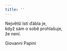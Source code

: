 ```yaml
---
title: ''
---
```


Největší lstí ďábla je,  
když sám o sobě prohlašuje,  
že není.

Giovanni Papini
